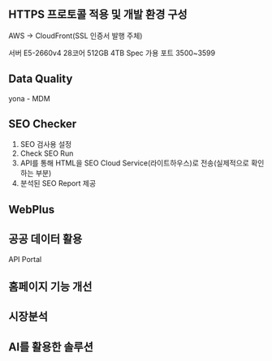 ## HTTPS 프로토콜 적용 및 개발 환경 구성

AWS -> CloudFront(SSL 인증서 발행 주체)

서버 E5-2660v4 28코어 512GB 4TB Spec 가용 포트 3500~3599

## Data Quality

yona - MDM
## SEO Checker

1. SEO 검사용 설정
2. Check SEO Run
3. API를 통해 HTML을 SEO Cloud Service(라이트하우스)로 전송(실제적으로 확인하는 부분)
4. 분석된 SEO Report 제공
## WebPlus


## 공공 데이터 활용

API Portal 
## 홈페이지 기능 개선
## 시장분석
## AI를 활용한 솔루션
